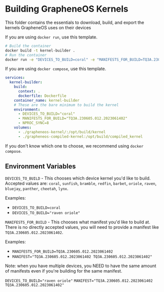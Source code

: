 # Building GrapheneOS Kernels

This folder contains the essentials to download, build, and export the kernels GrapheneOS uses on their devices  

If you are using `docker run`, use this template.

```bash
# Build the container
docker build -t kernel-builder .
# Run the container
docker run -e "DEVICES_TO_BUILD=coral" -e "MANIFESTS_FOR_BUILD=TQ3A.230605.012.2023061402" -v "./grapheneos-kernel/:/opt/build/kernel" -v "./grapheneos-compiled-kernel/:/opt/build/compiled_kernel" kernel-builder
```

If you are using `docker compose`, use this template.

```yaml
services:
  kernel-builder:
    build:
      context: .
      dockerfile: Dockerfile
    container_name: kernel-builder
    # These are the bare minimum to build the kernel
    environment:
      - DEVICES_TO_BUILD="coral"
      - MANIFESTS_FOR_BUILD="TQ3A.230605.012.2023061402"
      - NPROC_SYNC=8
    volumes:
      - ./grapheneos-kernel/:/opt/build/kernel
      - ./grapheneos-compiled-kernel:/opt/build/compiled_kernel
```

If you don't know which one to choose, we recommend using `docker compose`.

## Environment Variables

`DEVICES_TO_BUILD` - This chooses which device kernel you'd like to build. Accepted values are: `coral`, `sunfish`, `bramble`, `redfin`, `barbet`, `oriole`, `raven`, `bluejay`, `panther`, `cheetah`, `lynx`.

Examples:

- `DEVICES_TO_BUILD=coral`
- `DEVICES_TO_BUILD="raven oriole"`

`MANIFESTS_FOR_BUILD` - This chooses what manifest you'd like to build at. There is no directly accepted values, you will need to provide a manifest like `TQ3A.230605.012.2023061402`.

Examples:

- `MANIFESTS_FOR_BUILD=TQ3A.230605.012.2023061402`
- `MANIFEST="TQ3A.230605.012.2023061402 TQ3A.230605.012.2023061402"`

Note: when you have multiple devices, you NEED to have the same amount of manifests even if you're building for the same manifest.

`DEVICES_TO_BUILD="raven oriole"`
`MANIFEST="TQ3A.230605.012.2023061402 TQ3A.230605.012.2023061402"`
